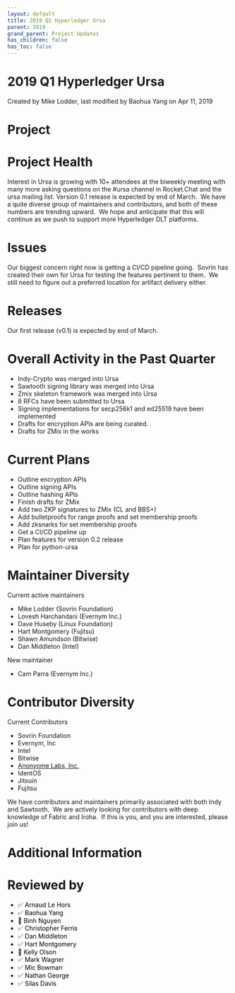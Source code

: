 ```yaml
---
layout: default
title: 2019 Q1 Hyperledger Ursa
parent: 2019
grand_parent: Project Updates
has_children: false
has_toc: false
---
```


# 2019 Q1 Hyperledger Ursa

Created by Mike Lodder, last modified by Baohua Yang on Apr 11, 2019

# Project

# Project Health

Interest in Ursa is growing with 10+ attendees at the biweekly meeting
with many more asking questions on the \#ursa channel in Rocket.Chat and
the ursa mailing list. Version 0.1 release is expected by end of March. 
We have a quite diverse group of maintainers and contributors, and both
of these numbers are trending upward.  We hope and anticipate that this
will continue as we push to support more Hyperledger DLT platforms.

# Issues

Our biggest concern right now is getting a CI/CD pipeline going.  Sovrin
has created their own for Ursa for testing the features pertinent to
them.  We still need to figure out a preferred location for artifact
delivery either.

# Releases

Our first release (v0.1) is expected by end of March.

# Overall Activity in the Past Quarter

-   Indy-Crypto was merged into Ursa
-   Sawtooth signing library was merged into Ursa
-   Zmix skeleton framework was merged into Ursa
-   8 RFCs have been submitted to Ursa
-   Signing implementations for secp256k1 and ed25519 have been
implemented
-   Drafts for encryption APIs are being curated.
-   Drafts for ZMix in the works

# Current Plans

-   Outline encryption APIs
-   Outline signing APIs
-   Outline hashing APIs
-   Finish drafts for ZMix
-   Add two ZKP signatures to ZMix (CL and BBS+)
-   Add bulletproofs for range proofs and set membership proofs
-   Add zksnarks for set membership proofs
-   Get a CI/CD pipeline up
-   Plan features for version 0.2 release
-   Plan for python-ursa

# Maintainer Diversity

Current active maintainers

-   Mike Lodder (Sovrin Foundation)
-   Lovesh Harchandani (Evernym Inc.)
-   Dave Huseby (Linux Foundation)
-   Hart Montgomery (Fujitsu)
-   Shawn Amundson (Bitwise)
-   Dan Middleton (Intel)

New maintainer

-   Cam Parra (Evernym Inc.)

# Contributor Diversity

Current Contributors

-   Sovrin Foundation
-   Evernym, Inc
-   Intel
-   Bitwise
-   <a href="https://anonyome.com/" class="external-link" rel="nofollow" style="text-align: center;">Anonyome Labs, Inc.</a>
-   IdentOS
-   Jitsuin
-   Fujitsu



We have contributors and maintainers primarily associated with both Indy
and Sawtooth.  We are actively looking for contributors with deep
knowledge of Fabric and Iroha.  If this is you, and you are interested,
please join us!

# Additional Information

# Reviewed by
-   ✅ <span style="color: rgb(0,0,0);">Arnaud Le Hors </span>
-   ✅ <span style="color: rgb(0,0,0);"> <span style="color: rgb(0,0,0);">Baohua Yang </span> </span>
-   🔲 <span style="color: rgb(0,0,0);"> <span style="color: rgb(0,0,0);"> <span style="color: rgb(0,0,0);">Binh
Nguyen </span> </span> </span>
-   ✅ <span style="color: rgb(0,0,0);"> <span style="color: rgb(0,0,0);"> <span style="color: rgb(0,0,0);">Christopher Ferris </span> </span></span>
-   ✅ <span style="color: rgb(0,0,0);"> <span style="color: rgb(0,0,0);"> <span style="color: rgb(0,0,0);"> <span style="color: rgb(0,0,0);">Dan Middleton </span> </span> </span></span>
-   ✅ <span style="color: rgb(0,0,0);"> <span style="color: rgb(0,0,0);"> <span style="color: rgb(0,0,0);"> <span style="color: rgb(0,0,0);"> <span style="color: rgb(0,0,0);">Hart
Montgomery </span> </span> </span> </span> </span>
-   🔲 <span style="color: rgb(0,0,0);"> <span style="color: rgb(0,0,0);"> <span style="color: rgb(0,0,0);"> <span style="color: rgb(0,0,0);"> <span style="color: rgb(0,0,0);"> <span style="color: rgb(0,0,0);">Kelly Olson </span> </span> </span></span> </span> </span>
-   ✅ <span style="color: rgb(0,0,0);"> <span style="color: rgb(0,0,0);"> <span style="color: rgb(0,0,0);"> <span style="color: rgb(0,0,0);"> <span style="color: rgb(0,0,0);"> <span style="color: rgb(0,0,0);"> <span style="color: rgb(0,0,0);">Mark
Wagner </span> </span> </span> </span> </span> </span> </span>
-   ✅ <span style="color: rgb(0,0,0);"> <span style="color: rgb(0,0,0);"> <span style="color: rgb(0,0,0);"> <span style="color: rgb(0,0,0);"> <span style="color: rgb(0,0,0);"> <span style="color: rgb(0,0,0);"> <span style="color: rgb(0,0,0);"> <span style="color: rgb(0,0,0);">Mic Bowman </span> </span> </span></span> </span> </span> </span> </span>
-   ✅ <span style="color: rgb(0,0,0);"> <span style="color: rgb(0,0,0);"> <span style="color: rgb(0,0,0);"> <span style="color: rgb(0,0,0);"> <span style="color: rgb(0,0,0);"> <span style="color: rgb(0,0,0);"> <span style="color: rgb(0,0,0);"> <span style="color: rgb(0,0,0);">Nathan George </span> </span> </span></span> </span> </span> </span> </span>
-   ✅ <span style="color: rgb(0,0,0);"> <span style="color: rgb(0,0,0);"> <span style="color: rgb(0,0,0);"> <span style="color: rgb(0,0,0);"> <span style="color: rgb(0,0,0);"> <span style="color: rgb(0,0,0);"> <span style="color: rgb(0,0,0);"> <span style="color: rgb(0,0,0);">Silas Davis </span> </span> </span></span> </span> </span> </span> </span>






